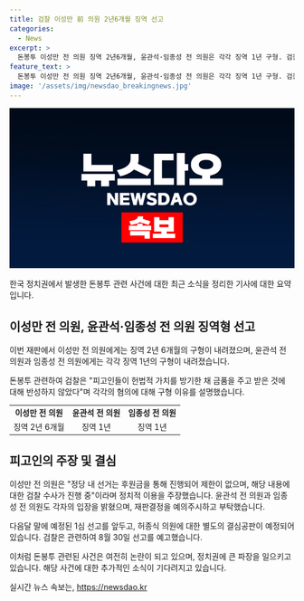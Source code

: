 ```yaml
---
title: 검찰 이성만 前 의원 2년6개월 징역 선고
categories:
  - News
excerpt: >
  돈봉투 이성만 전 의원 징역 2년6개월, 윤관석·임종성 전 의원은 각각 징역 1년 구형. 검찰, 더불어민주당 전당대회 전 돈봉투 주고받은 혐의로 선고 예정. 검찰은 윤 전 의원의 3선 국회의원으로서 청렴 의무와 헌법 가치에 방기한 행위에 대해 비판. 윤, 이, 임 전 의원들은 범행 부인하며 반성하지 않는다는 점 강조. 윤 전 의원은 현재 검찰 수사와 관련 있음을 언급하고, 이 전 의원은 정치적으로 이용되었다고 주장. 함께 기소된 허종식 의원의 결심공판은 오는 24일 예정.
feature_text: >
  돈봉투 이성만 전 의원 징역 2년6개월, 윤관석·임종성 전 의원은 각각 징역 1년 구형. 검찰, 더불어민주당 전당대회 전 돈봉투 주고받은 혐의로 선고 예정. 검찰은 윤 전 의원의 3선 국회의원으로서 청렴 의무와 헌법 가치에 방기한 행위에 대해 비판. 윤, 이, 임 전 의원들은 범행 부인하며 반성하지 않는다는 점 강조. 윤 전 의원은 현재 검찰 수사와 관련 있음을 언급하고, 이 전 의원은 정치적으로 이용되었다고 주장. 함께 기소된 허종식 의원의 결심공판은 오는 24일 예정.
image: '/assets/img/newsdao_breakingnews.jpg'
---
```


<p><img src="/assets/img/newsdao_breakingnews.jpg" alt="ranknews 속보" /></p>

<p>한국 정치권에서 발생한 돈봉투 관련 사건에 대한 최근 소식을 정리한 기사에 대한 요약입니다.</p>

<h2 data-ke-size="size26">이성만 전 의원, 윤관석·임종성 전 의원 징역형 선고</h2>

<p>이번 재판에서 이성만 전 의원에게는 징역 2년 6개월의 구형이 내려졌으며, 윤관석 전 의원과 임종성 전 의원에게는 각각 징역 1년의 구형이 내려졌습니다.</p>

<p data-ke-size="size16">돈봉투 관련하여 검찰은 "피고인들이 헌법적 가치를 방기한 채 금품을 주고 받은 것에 대해 반성하지 않았다"며 각각의 혐의에 대해 구형 이유를 설명했습니다.</p>

<table>
    <tbody>
        <tr>
            <td style="text-align: center; height: 17px;"><b>이성만 전 의원</b></td>
            <td style="text-align: center; height: 17px;"><b>윤관석 전 의원</b></td>
            <td style="text-align: center; height: 17px;"><b>임종성 전 의원</b></td>
        </tr>
        <tr>
            <td style="text-align: center; height: 17px;">징역 2년 6개월</td>
            <td style="text-align: center; height: 17px;">징역 1년</td>
            <td style="text-align: center; height: 17px;">징역 1년</td>
        </tr>
    </tbody>
</table>

<h2 data-ke-size="size26">피고인의 주장 및 결심</h2>

<p>이성만 전 의원은 "정당 내 선거는 후원금을 통해 진행되어 제한이 없으며, 해당 내용에 대한 검찰 수사가 진행 중"이라며 정치적 이용을 주장했습니다. 윤관석 전 의원과 임종성 전 의원도 각자의 입장을 밝혔으며, 재판결정을 예의주시하고 부탁했습니다.</p>

<p data-ke-size="size16">다음달 말에 예정된 1심 선고를 앞두고, 허종식 의원에 대한 별도의 결심공판이 예정되어 있습니다. 검찰은 관련하여 8월 30일 선고를 예고했습니다.</p>

<p>이처럼 돈봉투 관련된 사건은 여전히 논란이 되고 있으며, 정치권에 큰 파장을 일으키고 있습니다. 해당 사건에 대한 추가적인 소식이 기다려지고 있습니다.</p>
실시간 뉴스 속보는, <a href="https://newsdao.kr" rel="dofollow">https://newsdao.kr</a>


